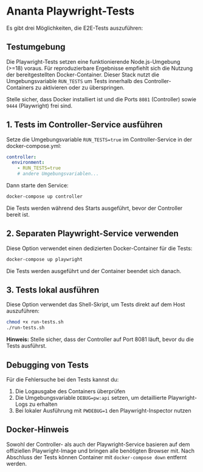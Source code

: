 # Ananta Playwright-Tests

Es gibt drei Möglichkeiten, die E2E-Tests auszuführen:

## Testumgebung

Die Playwright-Tests setzen eine funktionierende Node.js-Umgebung (>=18) voraus. Für reproduzierbare Ergebnisse empfiehlt sich die Nutzung der bereitgestellten Docker-Container.
Dieser Stack nutzt die Umgebungsvariable `RUN_TESTS` um Tests innerhalb des Controller-Containers zu aktivieren oder zu überspringen.

Stelle sicher, dass Docker installiert ist und die Ports `8081` (Controller) sowie `9444` (Playwright) frei sind.

## 1. Tests im Controller-Service ausführen

Setze die Umgebungsvariable `RUN_TESTS=true` im Controller-Service in der docker-compose.yml:

```yaml
controller:
  environment:
    - RUN_TESTS=true
    # andere Umgebungsvariablen...
```

Dann starte den Service:

```bash
docker-compose up controller
```

Die Tests werden während des Starts ausgeführt, bevor der Controller bereit ist.

## 2. Separaten Playwright-Service verwenden

Diese Option verwendet einen dedizierten Docker-Container für die Tests:

```bash
docker-compose up playwright
```

Die Tests werden ausgeführt und der Container beendet sich danach.

## 3. Tests lokal ausführen

Diese Option verwendet das Shell-Skript, um Tests direkt auf dem Host auszuführen:

```bash
chmod +x run-tests.sh
./run-tests.sh
```

**Hinweis:** Stelle sicher, dass der Controller auf Port 8081 läuft, bevor du die Tests ausführst.

## Debugging von Tests

Für die Fehlersuche bei den Tests kannst du:

1. Die Logausgabe des Containers überprüfen
2. Die Umgebungsvariable `DEBUG=pw:api` setzen, um detaillierte Playwright-Logs zu erhalten
3. Bei lokaler Ausführung mit `PWDEBUG=1` den Playwright-Inspector nutzen

## Docker-Hinweis

Sowohl der Controller- als auch der Playwright-Service basieren auf dem offiziellen Playwright-Image und bringen alle benötigten Browser mit. Nach Abschluss der Tests können Container mit `docker-compose down` entfernt werden.
